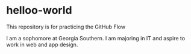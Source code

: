 # helloo-world
This repository is for practicing the GitHub Flow

I am a sophomore at Georgia Southern. I am majoring in IT and aspire to work in web and app design.
